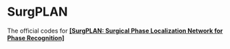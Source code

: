 # SurgPLAN

The official codes for [**[SurgPLAN: Surgical Phase Localization Network for Phase Recognition]**](https://arxiv.org/abs/2311.09965)
